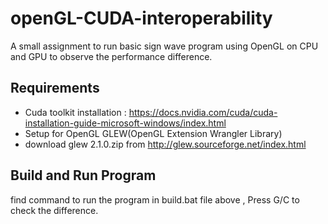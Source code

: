 # openGL-CUDA-interoperability
A small assignment to run basic sign wave program using OpenGL on CPU and GPU to observe the performance difference.

##  Requirements

* Cuda toolkit installation : https://docs.nvidia.com/cuda/cuda-installation-guide-microsoft-windows/index.html
* Setup for OpenGL GLEW(OpenGL Extension Wrangler Library) 
*	download glew 2.1.0.zip from http://glew.sourceforge.net/index.html

## Build and Run Program

find command to run the program in build.bat file above , Press G/C to check the difference.
